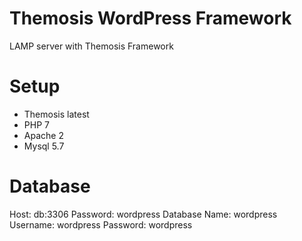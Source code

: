 # Themosis WordPress Framework

LAMP server with Themosis Framework

# Setup

- Themosis latest
- PHP 7
- Apache 2
- Mysql 5.7

# Database

Host: db:3306
Password: wordpress
Database Name: wordpress
Username: wordpress
Password: wordpress